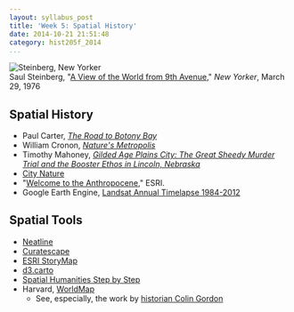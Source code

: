 ```yaml
---
layout: syllabus_post
title: 'Week 5: Spatial History'
date: 2014-10-21 21:51:48
category: hist205f_2014 
...
```


![Steinberg, New Yorker](/assets/img/steinberg_new_yorker.jpg)  
Saul Steinberg, "[A View of the World from 9th Avenue](http://en.wikipedia.org/wiki/View_of_the_World_from_9th_Avenue)," *New Yorker*, March 
29, 1976 

## Spatial History

* Paul Carter, *[The Road to Botony Bay](http://www.amazon.com/The-Road-Botany-Bay-Exploration/dp/081666997X)*
* William Cronon, *[Nature's Metropolis](http://www.amazon.com/Natures-Metropolis-Chicago-Great-West/dp/0393308731)*
* Timothy Mahoney, *[Gilded Age Plains City: The Great Sheedy Murder Trial and the Booster Ethos in Lincoln, Nebraska](http://gildedage.unl.edu)*
* [City Nature](http://citynature.stanford.edu)
* "[Welcome to the Anthropocene](http://story.maps.arcgis.com/apps/MapJournal/?appid=d14f53dcaf7b4542a8c9110eeabccf1c)," ESRI.
* Google Earth Engine, [Landsat Annual Timelapse 1984-2012](https://earthengine.google.org/#intro)

## Spatial Tools

* [Neatline](http://neatline.org)
* [Curatescape](http://curatescape.org)
* [ESRI StoryMap](http://storymaps.arcgis.com/en/)
* [d3.carto](https://github.com/emeeks/d3-carto-map/)
* [Spatial Humanities Step by Step](http://spatial.scholarslab.org/stepbystep/)
* Harvard, [WorldMap](http://worldmap.harvard.edu)
  * See, especially, the work by [historian Colin Gordon](http://worldmap.harvard.edu/mappingdecline/)

